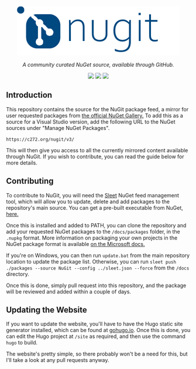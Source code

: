 <p align="center">
  <img src="nugit-logo.png">
</p>

<p align="center">
  <i>A community curated NuGet source, available through GitHub.</i>
</p>

<p align="center">
  <img src="https://img.shields.io/github/issues/c272/nugit">
  <img src="https://img.shields.io/badge/status-active-green">
  <img src="https://img.shields.io/github/forks/c272/nugit">
</p>

## Introduction
This repository contains the source for the NuGit package feed, a mirror for user requested packages from [the official NuGet Gallery.](nuget.org) To add this as a source for a Visual Studio version, add the following URL to the NuGet sources under "Manage NuGet Packages".

```
https://c272.org/nugit/v3/
```

This will then give you access to all the currently mirrored content available through NuGit. If you wish to contribute, you can read the guide below for more details.

## Contributing
To contribute to NuGit, you will need the [Sleet](https://github.com/emgarten/Sleet) NuGet feed management tool, which will allow you to update, delete and add packages to the repository's main source. You can get a pre-built executable from NuGet, [here.](https://www.nuget.org/packages/Sleet/)

Once this is installed and added to PATH, you can clone the repository and add your requested NuGet packages to the `/docs/packages` folder, in the `.nupkg` format. More information on packaging your own projects in the NuGet package format is available [on the Microsoft docs.](https://docs.microsoft.com/en-us/nuget/create-packages/creating-a-package)

If you're on Windows, you can then run `update.bat` from the main repository location to update the package list. Otherwise, you can run `sleet push ./packages --source NuGit --config ../sleet.json --force` from the `/docs` directory.

Once this is done, simply pull request into this repository, and the package will be reviewed and added within a couple of days.

## Updating the Website
If you want to update the website, you'll have to have the Hugo static site generator installed, which can be found at [gohugo.io](https://gohugo.io). Once this is done, you can edit the Hugo project at `/site` as required, and then use the command `hugo` to build.

The website's pretty simple, so there probably won't be a need for this, but I'll take a look at any pull requests anyway.